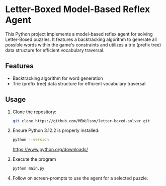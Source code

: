 # Letter-Boxed Model-Based Reflex Agent

This Python project implements a model-based reflex agent for solving Letter-Boxed puzzles. 
It features a backtracking algorithm to generate all possible words within the game's constraints and utilizes a trie (prefix tree) data structure for efficient vocabulary traversal.

## Features

- Backtracking algorithm for word generation
- Trie (prefix tree) data structure for efficient vocabulary traversal
  
## Usage

1. Clone the repository:
    ```bash
    git clone https://github.com/MBWilson/letter-boxed-solver.git

2. Ensure Python 3.12.2 is properly installed:
    ```bash
    python --version
    ```
    https://www.python.org/downloads/

4. Execute the program
   ```bash
   python main.py
   
5. Follow on screen-prompts to use the agent for a selected puzzle.


